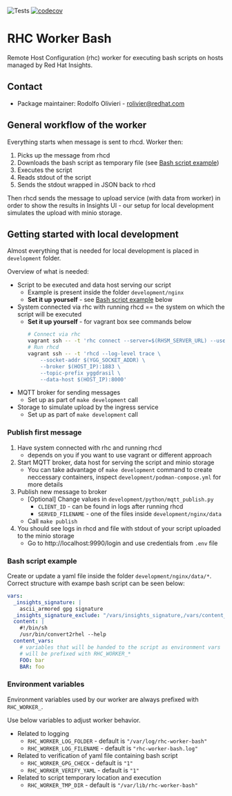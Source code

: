 ![Tests](https://github.com/oamg/rhc-worker-bash/actions/workflows/tests.yml/badge.svg)
[![codecov](https://codecov.io/github/oamg/rhc-worker-bash/branch/main/graph/badge.svg?token=6MRLOJS2SJ)](https://codecov.io/github/oamg/rhc-worker-bash)


# RHC Worker Bash

Remote Host Configuration (rhc) worker for executing bash scripts on hosts
managed by Red Hat Insights.

## Contact
* Package maintainer: Rodolfo Olivieri - rolivier@redhat.com

## General workflow of the worker

Everything starts when message is sent to rhcd. Worker then:

1. Picks up the message from rhcd
2. Downloads the bash script as temporary file (see [Bash script example](#bash-script-example))
3. Executes the script
4. Reads stdout of the script
5. Sends the stdout wrapped in JSON back to rhcd

Then rhcd sends the message to upload service (with data from worker) in order to show the results in Insights UI - our setup for local development simulates the upload with minio storage.

## Getting started with local development

Almost everything that is needed for local development is placed in `development` folder.

Overview of what is needed:

* Script to be executed and data host serving our script
    * Example is present inside the folder `development/nginx`
    * **Set it up yourself**  - see [Bash script example](#bash-script-example) below
* System connected via rhc with running rhcd == the system on which the script will be executed
    * **Set it up yourself** - for vagrant box see commands below
        ```bash
        # Connect via rhc
        vagrant ssh -- -t 'rhc connect --server=$(RHSM_SERVER_URL) --username=$(RHSM_USERNAME) --password=$(RHSM_PASSWORD)'
        # Run rhcd
        vagrant ssh -- -t 'rhcd --log-level trace \
            --socket-addr $(YGG_SOCKET_ADDR) \
            --broker $(HOST_IP):1883 \
            --topic-prefix yggdrasil \
            --data-host $(HOST_IP):8000'
        ```
* MQTT broker for sending messages
    * Set up as part of `make development` call
* Storage to simulate upload by the ingress service
    * Set up as part of `make development` call

### Publish first message

1. Have system connected with rhc and running rhcd
    * depends on you if you want to use vagrant or different approach
2. Start MQTT broker, data host for serving the script and minio storage
    * You can take advantage of `make development` command to create neccessary containers, inspect `development/podman-compose.yml` for more details
3. Publish new message to broker
    * [Optional] Change values in `development/python/mqtt_publish.py`
      * `CLIENT_ID` - can be found in logs after running rhcd
      * `SERVED_FILENAME` - one of the files inside `development/nginx/data`
    * Call `make publish`
4. You should see logs in rhcd and file with stdout of your script uploaded to the minio storage
    * Go to http://localhost:9990/login and use credentials from `.env` file

### Bash script example

Create or update a yaml file inside the folder `development/nginx/data/*`.
Correct structure with exampe bash script can be seen below:

```yml
vars:
  _insights_signature: |
    ascii_armored gpg signature
  _insights_signature_exclude: "/vars/insights_signature,/vars/content_vars"
  content: |
    #!/bin/sh
    /usr/bin/convert2rhel --help
  content_vars:
    # variables that will be handed to the script as environment vars
    # will be prefixed with RHC_WORKER_*
    FOO: bar
    BAR: foo
```
### Environment variables

Environment variables used by our worker are always prefixed with `RHC_WORKER_`.

Use below variables to adjust worker behavior.
* Related to logging
  * `RHC_WORKER_LOG_FOLDER` - default is `"/var/log/rhc-worker-bash"`
  * `RHC_WORKER_LOG_FILENAME` - default is `"rhc-worker-bash.log"`
* Related to verification of yaml file containing bash script
  * `RHC_WORKER_GPG_CHECK` - default is `"1"`
  * `RHC_WORKER_VERIFY_YAML` - default is `"1"`
* Related to script temporary location and execution
  * `RHC_WORKER_TMP_DIR` - default is `"/var/lib/rhc-worker-bash"`
